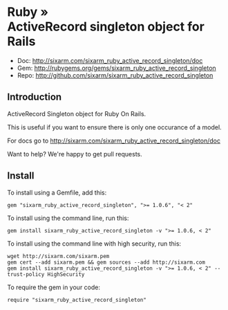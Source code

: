 # Ruby » <br> ActiveRecord singleton object for Rails

* Doc: <http://sixarm.com/sixarm_ruby_active_record_singleton/doc>
* Gem: <http://rubygems.org/gems/sixarm_ruby_active_record_singleton>
* Repo: <http://github.com/sixarm/sixarm_ruby_active_record_singleton>
<!--HEADER-SHUT-->


## Introduction

ActiveRecord Singleton object for Ruby On Rails.

This is useful if you want to ensure there is only one occurance of a model.

For docs go to <http://sixarm.com/sixarm_ruby_active_record_singleton/doc>

Want to help? We're happy to get pull requests.


<!--INSTALL-OPEN-->

## Install

To install using a Gemfile, add this:

    gem "sixarm_ruby_active_record_singleton", ">= 1.0.6", "< 2"

To install using the command line, run this:

    gem install sixarm_ruby_active_record_singleton -v ">= 1.0.6, < 2"

To install using the command line with high security, run this:

    wget http://sixarm.com/sixarm.pem
    gem cert --add sixarm.pem && gem sources --add http://sixarm.com
    gem install sixarm_ruby_active_record_singleton -v ">= 1.0.6, < 2" --trust-policy HighSecurity

To require the gem in your code:

    require "sixarm_ruby_active_record_singleton"

<!--INSTALL-SHUT-->

